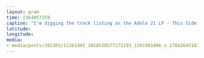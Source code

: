 ```yaml
---
layout: gram
time: 1364457159
caption: "I'm digging the track listing on the Adele 21 LP - This Side & That Side."
latitude: 
longitude: 
media:
- media/posts/201303/11261945_1028530577171193_1591981406_n_17842645183000351.jpg
---
```


